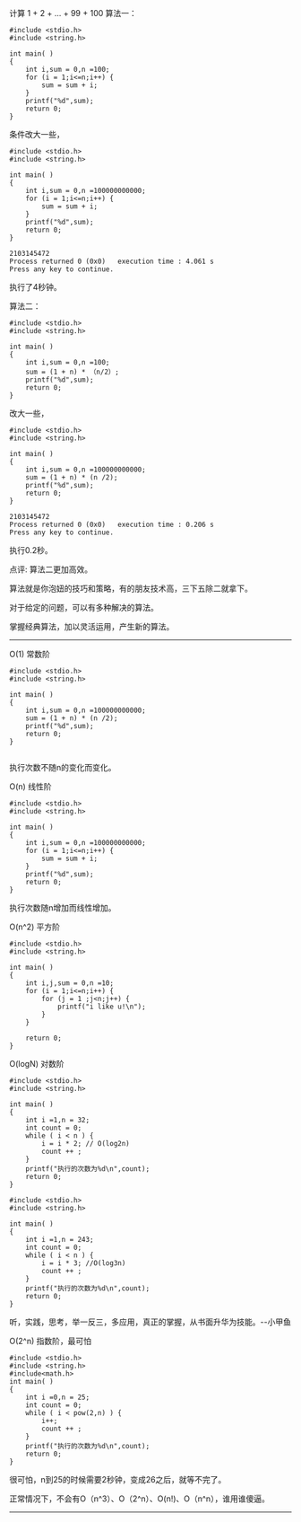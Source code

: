 计算 1 + 2 + ... + 99 + 100 
算法一：
```
#include <stdio.h>
#include <string.h>

int main( )
{
    int i,sum = 0,n =100;
    for (i = 1;i<=n;i++) {
        sum = sum + i;
    }
    printf("%d",sum);
    return 0;
}
```



条件改大一些，

```
#include <stdio.h>
#include <string.h>

int main( )
{
    int i,sum = 0,n =100000000000;
    for (i = 1;i<=n;i++) {
        sum = sum + i;
    }
    printf("%d",sum);
    return 0;
}

```

```
2103145472
Process returned 0 (0x0)   execution time : 4.061 s
Press any key to continue.
```

执行了4秒钟。

算法二：

```
#include <stdio.h>
#include <string.h>

int main( )
{
    int i,sum = 0,n =100;
    sum = (1 + n) * （n/2）;
    printf("%d",sum);
    return 0;
}

```

改大一些，

```
#include <stdio.h>
#include <string.h>

int main( )
{
    int i,sum = 0,n =100000000000;
    sum = (1 + n) * (n /2);
    printf("%d",sum);
    return 0;
}
```

```
2103145472
Process returned 0 (0x0)   execution time : 0.206 s
Press any key to continue.

```

执行0.2秒。

点评: 算法二更加高效。

算法就是你泡妞的技巧和策略，有的朋友技术高，三下五除二就拿下。

对于给定的问题，可以有多种解决的算法。

掌握经典算法，加以灵活运用，产生新的算法。

----------------------------

O(1) 常数阶

```
#include <stdio.h>
#include <string.h>

int main( )
{
    int i,sum = 0,n =100000000000;
    sum = (1 + n) * (n /2);
    printf("%d",sum);
    return 0;
}


```

执行次数不随n的变化而变化。

O(n) 线性阶

```
#include <stdio.h>
#include <string.h>

int main( )
{
    int i,sum = 0,n =100000000000;
    for (i = 1;i<=n;i++) {
        sum = sum + i;
    }
    printf("%d",sum);
    return 0;
}

```

执行次数随n增加而线性增加。

O(n^2) 平方阶

```
#include <stdio.h>
#include <string.h>

int main( )
{
    int i,j,sum = 0,n =10;
    for (i = 1;i<=n;i++) {
        for (j = 1 ;j<n;j++) {
            printf("i like u!\n");
        }
    }

    return 0;
}

```

O(logN) 对数阶

```
#include <stdio.h>
#include <string.h>

int main( )
{
    int i =1,n = 32;
    int count = 0;
    while ( i < n ) {
        i = i * 2; // O(log2n)
        count ++ ;
    }
    printf("执行的次数为%d\n",count);
    return 0;
}

```

```
#include <stdio.h>
#include <string.h>

int main( )
{
    int i =1,n = 243;
    int count = 0;
    while ( i < n ) {
        i = i * 3; //O(log3n)
        count ++ ;
    }
    printf("执行的次数为%d\n",count);
    return 0;
}

```

听，实践，思考，举一反三，多应用，真正的掌握，从书面升华为技能。--小甲鱼

O(2^n) 指数阶，最可怕

```
#include <stdio.h>
#include <string.h>
#include<math.h>
int main( )
{
    int i =0,n = 25;
    int count = 0;
    while ( i < pow(2,n) ) {
        i++;
        count ++ ;
    }
    printf("执行的次数为%d\n",count);
    return 0;
}

```

很可怕，n到25的时候需要2秒钟，变成26之后，就等不完了。

正常情况下，不会有O（n^3）、O（2^n）、O(n!)、O（n^n），谁用谁傻逼。

------------------------------









